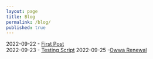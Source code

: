 ```yaml
---
layout: page
title: Blog
permalink: /blog/
published: true
---
```

2022-09-22 - [First Post](https://rellinrg.github.io/A-new-post/)
<br>
2022-09-23 - [Testing Script](https://rellinrg.github.io/Blog_Post2/)
2022-09-25 -[Owwa Renewal](https://rellinrg.github.io/Blog_Post3/)
<br>
